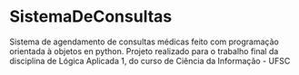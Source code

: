 # SistemaDeConsultas

Sistema de agendamento de consultas médicas feito com programação orientada à objetos en python. 
Projeto realizado para o trabalho final da disciplina de Lógica Aplicada 1, do curso de Ciência da Informação - UFSC

